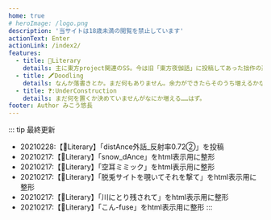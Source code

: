 ```yaml
---
home: true
# heroImage: /logo.png
description: '当サイトは18歳未満の閲覧を禁止しています'
actionText: Enter
actionLink: /index2/
features:
  - title: 📖Literary
    details: 主に東方project関連のSS。今は旧「東方夜伽話」に投稿してあった拙作の避難所になっています。
  - title: 🖍Doodling
    details: なんか落書きとか。まだ何もありません。余力ができたらそのうち増えるかな。
  - title: ❓:UnderConstruction
    details: まだ何を置くか決めていませんがなにか増える……はず。
footer: Author みこう悠長
---
```

::: tip 最終更新
- 20210228:【📖Literary】「distAnce外話_反射率0.72②」を投稿
- 20210217:【📖Literary】「snow_dAnce」をhtml表示用に整形
- 20210217:【📖Literary】「空耳ミミック」をhtml表示用に整形
- 20210217:【📖Literary】「脱兎サイトを覗いてそれを撃て」をhtml表示用に整形
- 20210217:【📖Literary】「川にとり残されて」をhtml表示用に整形
- 20210217:【📖Literary】「こん-fuse」をhtml表示用に整形
:::